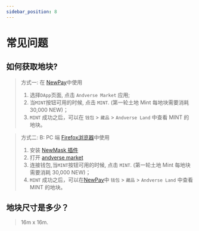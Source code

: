 ```yaml
---
sidebar_position: 8
---
```


# 常见问题

## 如何获取地块?

> 方式一:  在 [NewPay](https://www.newtonproject.org/newpay/)中使用
> 1. 选择`DApp`页面, 点击 `Andverse Market` 应用;
> 2. 当`MINT`按钮可用的时候, 点击 `MINT`. (第一轮土地 Mint 每地块需要消耗 30,000 NEW)；
> 3. `MINT` 成功之后，可以在 `钱包` > `藏品` > `Andverse Land` 中查看 MINT 的地块。


> 方式二: B: PC 端 [Firefox浏览器](https://www.mozilla.org/en-US/firefox/)中使用
> 1. 安装 [NewMask 插件](https://addons.mozilla.org/zh-CN/firefox/addon/newmask/?utm_source=addons.mozilla.org&utm_medium=referral&utm_content=search)
> 2. 打开 [andverse market](https://market.andverse.org)
> 3. 连接钱包,当`MINT`按钮可用的时候, 点击 `MINT`. (第一轮土地 Mint 每地块需要消耗 30,000 NEW)；
> 4. `MINT` 成功之后，可以在[NewPay](https://www.newtonproject.org/newpay/)中 `钱包` > `藏品` > `Andverse Land` 中查看 MINT 的地块。


## 地块尺寸是多少？

> 16m x 16m.
